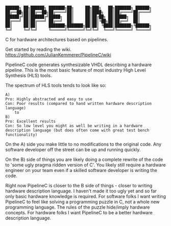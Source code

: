 ```
██████╗ ██╗██████╗ ███████╗██╗     ██╗███╗   ██╗███████╗ ██████╗
██╔══██╗██║██╔══██╗██╔════╝██║     ██║████╗  ██║██╔════╝██╔════╝
██████╔╝██║██████╔╝█████╗  ██║     ██║██╔██╗ ██║█████╗  ██║     
██╔═══╝ ██║██╔═══╝ ██╔══╝  ██║     ██║██║╚██╗██║██╔══╝  ██║     
██║     ██║██║     ███████╗███████╗██║██║ ╚████║███████╗╚██████╗
╚═╝     ╚═╝╚═╝     ╚══════╝╚══════╝╚═╝╚═╝  ╚═══╝╚══════╝ ╚═════╝
```

C for hardware architectures based on pipelines.

Get started by reading the wiki. https://github.com/JulianKemmerer/PipelineC/wiki

PipelineC code generates synthesizable VHDL describing a hardware pipeline. This is the most basic feature of most industry High Level Synthesis (HLS) tools.

The spectrum of HLS tools tends to look like so:
```
A)
Pro: Highly abstracted and easy to use 
Con: Poor results (compared to hand written hardware description language)   
    to
B)
Pro: Excellent results
Con: So low level you might as well be writing in a hardware description language (but does often come with great test bench functionality)
```
On the A) side you make little to no modifications to the original code. Any software developer off the street can be up and running quickly. 

On the B) side of things you are likely doing a complete rewrite of the code to 'some ugly pragma ridden version of C'. You likely still require a hardware engineer on your team even if a skilled software developer is writing the code.

Right now PipelineC is closer to the B side of things - closer to writing hardware description language. I haven't made it too ugly yet and so far only basic hardware knowledge is required. For software folks I want writing PipelineC to feel like solving a programming puzzle in C, not a whole new programming language. The rules of the puzzle hide/imply hardware concepts. For hardware folks I want PipelineC to be a better hardware description language.


